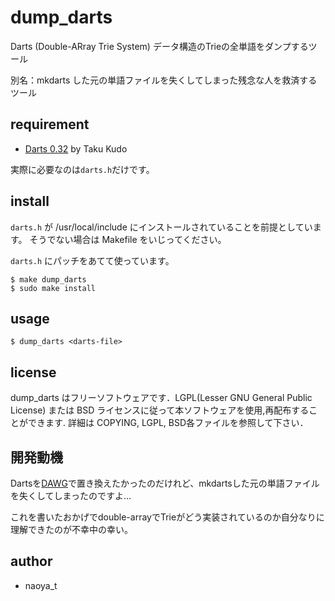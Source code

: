 # dump_darts

Darts (Double-ARray Trie System) データ構造のTrieの全単語をダンプするツール

別名：mkdarts した元の単語ファイルを失くしてしまった残念な人を救済するツール

## requirement

- [Darts 0.32](http://chasen.org/~taku/software/darts/) by Taku Kudo

実際に必要なのは`darts.h`だけです。

## install

`darts.h` が /usr/local/include にインストールされていることを前提としています。
そうでない場合は Makefile をいじってください。

`darts.h` にパッチをあてて使っています。

```
$ make dump_darts
$ sudo make install
```

## usage

```
$ dump_darts <darts-file>
```

## license

dump_darts はフリーソフトウェアです．LGPL(Lesser GNU General Public License) または BSD ライセンスに従って本ソフトウェアを使用,再配布することができます. 詳細は COPYING, LGPL, BSD各ファイルを参照して下さい．

## 開発動機

Dartsを[DAWG](http://dawg.readthedocs.org/en/latest/)で置き換えたかったのだけれど、mkdartsした元の単語ファイルを失くしてしまったのですよ…

これを書いたおかげでdouble-arrayでTrieがどう実装されているのか自分なりに理解できたのが不幸中の幸い。


## author

- naoya_t

